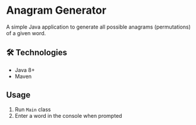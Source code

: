 # Anagram Generator

A simple Java application to generate all possible anagrams (permutations) of a given word.

## 🛠️ Technologies

- Java 8+
- Maven

## Usage
1. Run `Main` class
2. Enter a word in the console when prompted

